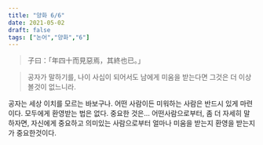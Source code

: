```yaml
---
title: "양화 6/6"
date: 2021-05-02
draft: false
tags: ["논어","양화","6"]
---
```


> 子曰：「年四十而見惡焉，其終也已。」

> 공자가 말하기를, 나이 사십이 되어서도 남에게 미움을 받는다면 그것은 더 이상 볼것이 없느니라.

공자는 세상 이치를 모르는 바보구나. 어떤 사람이든 미워하는 사람은 반드시 있게 마련이다. 모두에게 환영받는 법은 없다. 중요한 것은... 어떤사람으로부터, 좀 더 자세히 말하자면, 자신에게 중요하고 의미있는 사람으로부터 얼마나 미움을 받는지 환영을 받는지가 중요한것이다.
